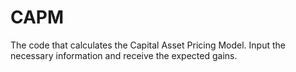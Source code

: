# CAPM
The code that calculates the Capital Asset Pricing Model. Input the necessary information and receive the expected gains.
